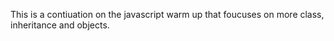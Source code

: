 This is a contiuation on the javascript warm up that foucuses on more class, inheritance and objects.

